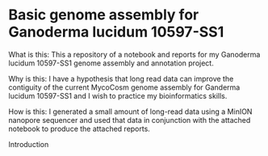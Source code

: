 # Basic genome assembly for Ganoderma lucidum 10597-SS1
What is this: This a repository of a notebook and reports for my Ganoderma lucidum 10597-SS1 genome assembly and annotation project. 

Why is this: I have a hypothesis that long read data can improve the contiguity of the current MycoCosm genome assembly for Ganderma lucidum 10597-SS1 and I wish to practice my bioinformatics skills.

How is this: I generated a small amount of long-read data using a MinION nanopore sequencer and used that data in conjunction with the attached notebook to produce the attached reports.

Introduction


